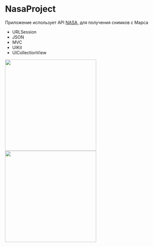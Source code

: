 # NasaProject

Приложение использует API [NASA](https://api.nasa.gov), для получения снимков с Марса 

- URLSession
- JSON
- MVC
- UIKit
- UICollectionView


<img src="https://user-images.githubusercontent.com/81886542/135909760-3e9508a1-7625-469d-b8b8-f405f3c13cd5.png" width="300" />


<img src="https://user-images.githubusercontent.com/81886542/135909766-2eb543e2-a2a7-4d5d-8aa4-64ab1d75a217.png" width="300" />


